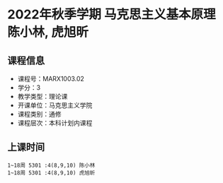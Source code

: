 # 2022年秋季学期 马克思主义基本原理 陈小林, 虎旭昕






## 课程信息

- 课程号：MARX1003.02
- 学分：3
- 教学类型：理论课
- 开课单位：马克思主义学院
- 课程类别：通修
- 课程层次：本科计划内课程

## 上课时间

```
1~18周 5301 :4(8,9,10) 陈小林
1~18周 5301 :4(8,9,10) 虎旭昕
```

